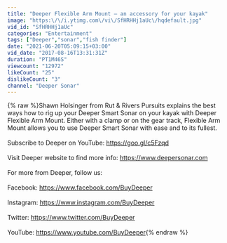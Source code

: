 ```yaml
---
title: "Deeper Flexible Arm Mount – an accessory for your kayak"
image: "https:\/\/i.ytimg.com\/vi\/SfHRHHj1aUc\/hqdefault.jpg"
vid_id: "SfHRHHj1aUc"
categories: "Entertainment"
tags: ["Deeper","sonar","fish finder"]
date: "2021-06-20T05:09:15+03:00"
vid_date: "2017-08-16T13:31:31Z"
duration: "PT1M46S"
viewcount: "12972"
likeCount: "25"
dislikeCount: "3"
channel: "Deeper Sonar"
---
```

{% raw %}Shawn Holsinger from Rut &amp; Rivers Pursuits explains the best ways how to rig up your Deeper Smart Sonar on your kayak with Deeper Flexible Arm Mount. Either with a clamp or on the gear track, Flexible Arm Mount allows you to use Deeper Smart Sonar with ease and to its fullest.<br /><br />Subscribe to Deeper on YouTube: <a rel="nofollow" target="blank" href="https://goo.gl/c5Fzqd">https://goo.gl/c5Fzqd</a><br /><br />Visit Deeper website to find more info: <a rel="nofollow" target="blank" href="https://www.deepersonar.com">https://www.deepersonar.com</a><br /><br />For more from Deeper, follow us:<br /><br />Facebook: <a rel="nofollow" target="blank" href="https://www.facebook.com/BuyDeeper">https://www.facebook.com/BuyDeeper</a><br /><br />Instagram: <a rel="nofollow" target="blank" href="https://www.instagram.com/BuyDeeper">https://www.instagram.com/BuyDeeper</a><br /><br />Twitter: <a rel="nofollow" target="blank" href="https://www.twitter.com/BuyDeeper">https://www.twitter.com/BuyDeeper</a><br /><br />YouTube: <a rel="nofollow" target="blank" href="https://www.youtube.com/BuyDeeper">https://www.youtube.com/BuyDeeper</a>{% endraw %}
